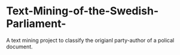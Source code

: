 # Text-Mining-of-the-Swedish-Parliament-
A text mining project to classify the origianl party-author of a polical document.
